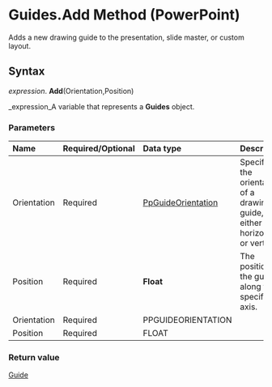 
# Guides.Add Method (PowerPoint)

Adds a new drawing guide to the presentation, slide master, or custom layout.


## Syntax

 _expression_. **Add**(Orientation,Position)

 _expression_A variable that represents a  **Guides** object.


### Parameters



|**Name**|**Required/Optional**|**Data type**|**Description**|
|:-----|:-----|:-----|:-----|
|Orientation|Required| [PpGuideOrientation](e5c39435-5aae-5367-61de-0dd9ce1cf63b.md)|Specifies the orientation of a drawing guide, either horizontal or vertical.|
|Position|Required| **Float**|The position of the guide along the specified axis.|
|Orientation|Required|PPGUIDEORIENTATION||
|Position|Required|FLOAT||

### Return value

 [Guide](022d5d3f-d840-2699-bcff-6b0b530034fd.md)

